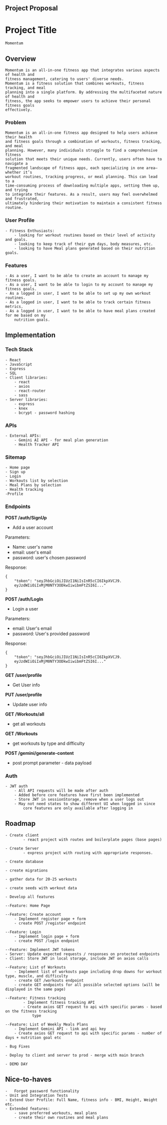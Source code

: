 ## Project Proposal

# Project Title
	Momentum
	
## Overview
	Momentum is an all-in-one fitness app that integrates various aspects of health and 
	fitness management, catering to users' diverse needs.
	Momentum is a fitness solution that combines workouts, fitness tracking, and meal 
	planning into a single platform. By addressing the multifaceted nature of health and 
	fitness, the app seeks to empower users to achieve their personal fitness goals 
	effectively.
	
### Problem
	Momentum is an all-in-one fitness app designed to help users achieve their health 
	and fitness goals through a combination of workouts, fitness tracking, and meal 
	planning. However, many individuals struggle to find a comprehensive fitness 
	solution that meets their unique needs. Currently, users often have to navigate a 
	fragmented landscape of fitness apps, each specializing in one area—whether it’s 
	workout routines, tracking progress, or meal planning. This can lead to a 
	time-consuming process of downloading multiple apps, setting them up, and trying 
	to integrate their features. As a result, users may feel overwhelmed and frustrated, 
	ultimately hindering their motivation to maintain a consistent fitness routine. 
	
### User Profile
	- Fitness Enthusiasts:
		- looking for workout routines based on their level of activity and goals. 
		- looking to keep track of their gym days, body measures, etc.
		- looking to have Meal plans generated based on their nutrition goals.
	
### Features
	- As a user, I want to be able to create an account to manage my fitness goals.
	- As a user, I want to be able to login to my account to manage my fitness goals.
	- As a logged in user, I want to be able to set up my own workout routines.
	- As a logged in user, I want to be able to track certain fitness metrics. 
	- As a logged in user, I want to be able to have meal plans created for me based on my 
		nutrition goals. 
		
## Implementation

### Tech Stack
	- React
	- JavaScript
	- Express
	- SQL
	- Client libraries:
		- react
		- axios		
		- react-router
		- sass
	- Server libraries:
		- express
		- knex
		- bcrypt - password hashing
		
### APIs
	- External APIs:
		- Gemini AI API - for meal plan generation 
		- Health Tracker API  
		
### Sitemap
	- Home page
	- Sign up
	- Login
	- Workouts list by selection
	- Meal Plans by selection
	- Health tracking
	-Profile

### Endpoints

**POST /auth/SignUp**

- Add a user account 

Parameters: 
- Name: user's name
- email: user's email
- password: user's chosen password

Response:
```
{
    "token": "seyJhbGciOiJIUzI1NiIsInR5cCI6IkpXVCJ9.
    eyJzdWIiOiIxMjM0NTY3ODkwIiwibmFtZSI6I..."
}
```

**POST /auth/LogIn**

- Login a user

Parameters:
- email: User's email
- password: User's provided password

Response:
```
{
    "token": "seyJhbGciOiJIUzI1NiIsInR5cCI6IkpXVCJ9.
    eyJzdWIiOiIxMjM0NTY3ODkwIiwibmFtZSI6I..."
}
```

**GET /user/profile**

- Get User info

**PUT /user/profile**

- Update user info

**GET /Workouts/all**

- get all workouts

**GET /Workouts**

- get workouts by type and difficulty 

**POST /gemini/generate-content**

- post prompt parameter - data payload

### Auth
	- JWT auth
		- All API requests will be made after auth
		- Added before core features have first been implemented
		- Store JWT in sessionStorage, remove when a user logs out
		- May not need states to show different UI when logged in since
			core features are only available after logging in
			
## Roadmap
	- Create client
			- react project with routes and boilerplate pages (base pages) 
			
	- Create Server
			- express project with routing with appropriate responses.
			
	- Create database 
	
	- create migrations
	
	- gather data for 20-25 workouts 
	
	- create seeds with workout data
	
	- Develop all features
	
	--Feature: Home Page
	
	--Feature: Create account
		- Implement register page + form 
		- create POST /register endpoint
		
	--Feature: Login
		- Implement login page + form
		- create POST /login endpoint
		
	--Feature: Implement JWT tokens
    - Server: Update expected requests / responses on protected endpoints
    - Client: Store JWT in local storage, include JWT on axios calls
	
	--Feature: List of Workouts 
		- Implement list of workouts page including drop downs for workout type, muscle, and difficulty
		- create GET /workouts endpoint 
		- create GET endpoints for all possible selected options (will be displayed in the same page)
	
	--Feature: Fitness tracking 
			- Implement fitness tracking API 
			- Create axios GET request to api with specific params - based on the fitness tracking 
				type
	
	--Feature: List of Weekly Meals Plans 
		- Implement Gemini API - link and api key
		- Create axios GET request to api with specific params - number of days + nutrition goal etc
	
	- Bug Fixes
	
	- Deploy to client and server to prod - merge with main branch
	
	- DEMO DAY
	
## Nice-to-haves
	-	Forgot password functionality
	- Unit and Integration Tests
	- Extend User Profile: Full Name, fitness info - BMI, Height, Weight etc. 
	- Extended features:
		- save preferred workouts, meal plans
		- create their own routines and meal plans
